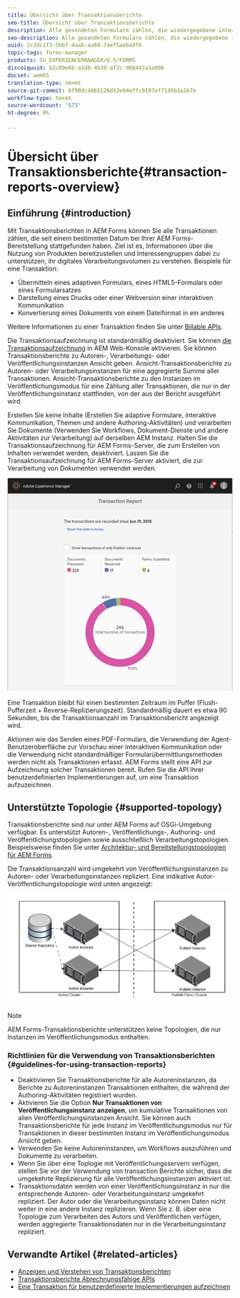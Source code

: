 ```yaml
---
title: Übersicht über Transaktionsberichte
seo-title: Übersicht über Transaktionsberichte
description: Alle gesendeten Formulare zählen, die wiedergegebene interaktive Kommunikation, Dokumente in ein anderes Format konvertieren und mehr
seo-description: Alle gesendeten Formulare zählen, die wiedergegebene interaktive Kommunikation, Dokumente in ein anderes Format konvertieren und mehr
uuid: 2c3dc1f3-5bbf-4aab-aa84-7aef5aabadf6
topic-tags: forms-manager
products: SG_EXPERIENCEMANAGER/6.5/FORMS
discoiquuid: b2c09e6b-a1d8-4b30-af2c-988442a3a986
docset: aem65
translation-type: tm+mt
source-git-commit: 8f90dc4865126d52e04effc9197ef7145b1a167e
workflow-type: tm+mt
source-wordcount: '573'
ht-degree: 0%

---
```



# Übersicht über Transaktionsberichte{#transaction-reports-overview}

## Einführung {#introduction}

Mit Transaktionsberichten in AEM Forms können Sie alle Transaktionen zählen, die seit einem bestimmten Datum bei Ihrer AEM Forms-Bereitstellung stattgefunden haben. Ziel ist es, Informationen über die Nutzung von Produkten bereitzustellen und Interessengruppen dabei zu unterstützen, ihr digitales Verarbeitungsvolumen zu verstehen. Beispiele für eine Transaktion:

* Übermitteln eines adaptiven Formulars, eines HTML5-Formulars oder eines Formularsatzes
* Darstellung eines Drucks oder einer Webversion einer interaktiven Kommunikation
* Konvertierung eines Dokuments von einem Dateiformat in ein anderes

Weitere Informationen zu einer Transaktion finden Sie unter [Billable APIs](../../forms/using/transaction-reports-billable-apis.md).

Die Transaktionsaufzeichnung ist standardmäßig deaktiviert. Sie können [die Transaktionsaufzeichnung](../../forms/using/viewing-and-understanding-transaction-reports.md#setting-up-transaction-reports) in AEM Web-Konsole aktivieren. Sie können Transaktionsberichte zu Autoren-, Verarbeitungs- oder Veröffentlichungsinstanzen Ansicht geben. Ansicht-Transaktionsberichte zu Autoren- oder Verarbeitungsinstanzen für eine aggregierte Summe aller Transaktionen. Ansicht-Transaktionsberichte zu den Instanzen im Veröffentlichungsmodus für eine Zählung aller Transaktionen, die nur in der Veröffentlichungsinstanz stattfinden, von der aus der Bericht ausgeführt wird.

Erstellen Sie keine Inhalte (Erstellen Sie adaptive Formulare, interaktive Kommunikation, Themen und andere Authoring-Aktivitäten) und verarbeiten Sie Dokumente (Verwenden Sie Workflows, Dokument-Dienste und andere Aktivitäten zur Verarbeitung) auf derselben AEM Instanz. Halten Sie die Transaktionsaufzeichnung für AEM Forms-Server, die zum Erstellen von Inhalten verwendet werden, deaktiviert. Lassen Sie die Transaktionsaufzeichnung für AEM Forms-Server aktiviert, die zur Verarbeitung von Dokumenten verwendet werden.

![sample-transaction-report-author-1](assets/sample-transaction-report-author-1.png)

Eine Transaktion bleibt für einen bestimmten Zeitraum im Puffer (Flush-Pufferzeit + Reverse-Replizierungszeit). Standardmäßig dauert es etwa 90 Sekunden, bis die Transaktionsanzahl im Transaktionsbericht angezeigt wird.

Aktionen wie das Senden eines PDF-Formulars, die Verwendung der Agent-Benutzeroberfläche zur Vorschau einer interaktiven Kommunikation oder die Verwendung nicht standardmäßiger Formularübermittlungsmethoden werden nicht als Transaktionen erfasst. AEM Forms stellt eine API zur Aufzeichnung solcher Transaktionen bereit. Rufen Sie die API Ihrer benutzerdefinierten Implementierungen auf, um eine Transaktion aufzuzeichnen.

## Unterstützte Topologie {#supported-topology}

Transaktionsberichte sind nur unter AEM Forms auf OSGi-Umgebung verfügbar. Es unterstützt Autoren-, Veröffentlichungs-, Authoring- und Veröffentlichungstopologien sowie ausschließlich Verarbeitungstopologien. Beispielsweise finden Sie unter [Architektur- und Bereitstellungstopologien für AEM Forms](../../forms/using/transaction-reports-overview.md).

Die Transaktionsanzahl wird umgekehrt von Veröffentlichungsinstanzen zu Autoren- oder Verarbeitungsinstanzen repliziert. Eine indikative Autor-Veröffentlichungstopologie wird unten angezeigt:

![simple-author-publish-topology](assets/simple-author-publish-topology.png)

>[!NOTE]
>
>AEM Forms-Transaktionsberichte unterstützen keine Topologien, die nur Instanzen im Veröffentlichungsmodus enthalten.

### Richtlinien für die Verwendung von Transaktionsberichten {#guidelines-for-using-transaction-reports}

* Deaktivieren Sie Transaktionsberichte für alle Autoreninstanzen, da Berichte zu Autoreninstanzen Transaktionen enthalten, die während der Authoring-Aktivitäten registriert wurden.
* Aktivieren Sie die Option **Nur Transaktionen von Veröffentlichungsinstanz anzeigen**, um kumulative Transaktionen von allen Veröffentlichungsinstanzen Ansicht. Sie können auch Transaktionsberichte für jede Instanz im Veröffentlichungsmodus nur für Transaktionen in dieser bestimmten Instanz im Veröffentlichungsmodus Ansicht geben.
* Verwenden Sie keine Autoreninstanzen, um Workflows auszuführen und Dokumente zu verarbeiten.
* Wenn Sie über eine Toplogie mit Veröffentlichungsservern verfügen, stellen Sie vor der Verwendung von transaction Berichte sicher, dass die umgekehrte Replizierung für alle Veröffentlichungsinstanzen aktiviert ist.
* Transaktionsdaten werden von einer Veröffentlichungsinstanz in nur die entsprechende Autoren- oder Verarbeitungsinstanz umgekehrt repliziert. Der Autor oder die Verarbeitungsinstanz können Daten nicht weiter in eine andere Instanz replizieren. Wenn Sie z. B. über eine Topologie zum Verarbeiten des Autors und Veröffentlichen verfügen, werden aggregierte Transaktionsdaten nur in die Verarbeitungsinstanz repliziert.

## Verwandte Artikel {#related-articles}

* [Anzeigen und Verstehen von Transaktionsberichten](../../forms/using/viewing-and-understanding-transaction-reports.md)
* [Transaktionsberichte Abrechnungsfähige APIs](../../forms/using/transaction-reports-billable-apis.md)
* [Eine Transaktion für benutzerdefinierte Implementierungen aufzeichnen](/help/forms/using/record-transaction-custom-implementation.md)

